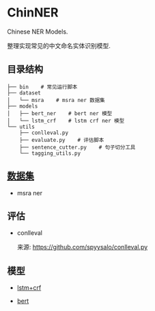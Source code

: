# ChinNER

Chinese NER Models.

整理实现常见的中文命名实体识别模型.

## 目录结构
```
├── bin    # 常见运行脚本
├── dataset
│   └── msra    # msra ner 数据集
├── models
│   ├── bert_ner    # bert ner 模型
│   └── lstm_crf    # lstm crf ner 模型
└── utils
    ├── conlleval.py
    ├── evaluate.py    # 评估脚本
    ├── sentence_cutter.py    # 句子切分工具
    └── tagging_utils.py
```

## [数据集](https://github.com/TVect/ChinNER/blob/master/dataset/README.md)
- msra ner

## 评估
- conlleval

  来源: https://github.com/spyysalo/conlleval.py

## 模型
- [lstm+crf](https://github.com/TVect/ChinNER/tree/master/models/lstm_crf)

- [bert](https://github.com/TVect/ChinNER/tree/master/models/bert_ner)
